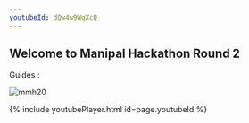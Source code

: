 ```yaml
---
youtubeId: dQw4w9WgXcQ
---
```


## Welcome to Manipal Hackathon Round 2

Guides : 

![mmh20](https://github.com/Manipal-Hackathon/Manipal-Hackathon.github.io/blob/master/img/Annotation%202020-08-14%20183042.jpg)

{% include youtubePlayer.html id=page.youtubeId %}
